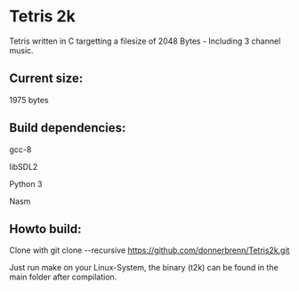 # Tetris 2k

Tetris written in C targetting a filesize of 2048 Bytes - Including 3 channel music.


## Current size: 

1975 bytes

## Build dependencies:

gcc-8

libSDL2

Python 3

Nasm

## Howto build:
Clone with 
git clone --recursive https://github.com/donnerbrenn/Tetris2k.git

Just run make on your Linux-System, the binary (t2k) can be found in the main folder after compilation.
